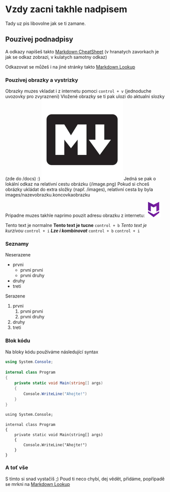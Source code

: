 # Vzdy zacni takhle nadpisem

Tady uz pis libovolne jak se ti zamane.

## Pouzivej podnadpisy

A odkazy napíšeš takto [Markdown CheatSheet](https://www.markdownguide.org/cheat-sheet/) (v hranatych zavorkach je jak se odkaz zobrazi, v kulatych samotny odkaz)

Odkazovat se můžeš i na jiné stránky takto [Markdown Lookup](markdown-lookup.md)

### Pouzivej obrazky a vystrizky

Obrazky muzes vkladat i z internetu pomoci `control + v` (jednoduche uvozovky pro zvyrazneni)
Vložené obrazky se ti pak ulozi do aktualni slozky (zde do /docs) :)
![alt text](image.png)
Jedná se pak o lokální odkaz na relativní cestu obrázku (/image.png)
Pokud si chceš obrázky ukládat do extra složky (např. /images), relativní cesta by byla images/nazevobrazku.koncovkaobrazku

Pripadne muzes takhle naprimo pouzit adresu obrazku z internetu: ![MarkdownHereIcon](https://github.com/adam-p/markdown-here/raw/master/src/common/images/icon48.png)

Tento text je normalne
**Tento text je tucne** `control + b`
*Tento text je kurzivou* `control + i`
***Lze i kombinovat*** `control + b` `control + i`

### Seznamy

Neserazene

- prvni
  - prvni prvni
  - prvni druhy
- druhy
- treti

Serazene

1. prvni
   1. prvni prvni
   2. prvni druhy
2. druhy
3. treti

### Blok kódu

Na bloky kódu používáme následující syntax

```c#
using System.Console;

internal class Program
{
    private static void Main(string[] args)
    {
        Console.WriteLine("Ahojte!")
    }
}
```

```zde je treba rict o jaky jazyk se jedna, jinak neni podporovano zvyrazneni syntaxe
using System.Console;

internal class Program
{
    private static void Main(string[] args)
    {
        Console.WriteLine("Ahojte!")
    }
}
```

### A toť vše

S tímto si snad vystačíš ;) Poud ti neco chybí, dej vědět, přidáme, popřípadě se mrkni na
[Markdown Lookup](markdown-lookup.md)
